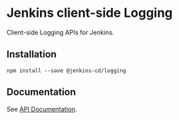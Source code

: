 # Jenkins client-side Logging

Client-side Logging APIs for Jenkins.
 
## Installation

```
npm install --save @jenkins-cd/logging
```

## Documentation

See [API Documentation](https://tfennelly.github.io/jenkins-js-logging/).
